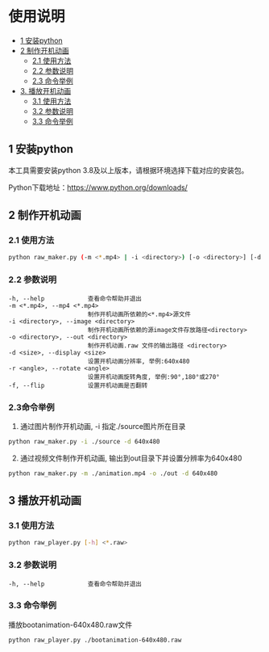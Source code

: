 # 使用说明

- [1 安装python](#1)
- [2 制作开机动画](#2)
  - [2.1 使用方法](#2.1)
  - [2.2 参数说明](#2.2)
  - [2.3 命令举例](#2.3)
- [3. 播放开机动画](#3)
  - [3.1 使用方法](#3.1)
  - [3.2 参数说明](#3.2)
  - [3.3 命令举例](#3.3)

**<p id="1">**
## 1 安装python
本工具需要安装python 3.8及以上版本，请根据环境选择下载对应的安装包。

Python下载地址：https://www.python.org/downloads/

**<p id="2">**
## 2 制作开机动画

***<p id="2.1">***
### 2.1 使用方法

```bash
python raw_maker.py (-m <*.mp4> | -i <directory>) [-o <directory>] [-d <size>] [-r <angle>] [-f]
```

***<p id="2.2">***
### 2.2 参数说明

```
-h, --help            查看命令帮助并退出
-m <*.mp4>, --mp4 <*.mp4>
                      制作开机动画所依赖的<*.mp4>源文件
-i <directory>, --image <directory>
                      制作开机动画所依赖的源image文件存放路径<directory>
-o <directory>, --out <directory>
                      制作开机动画.raw 文件的输出路径 <directory>
-d <size>, --display <size>
                      设置开机动画分辨率, 举例:640x480
-r <angle>, --rotate <angle>
                      设置开机动画旋转角度, 举例:90°,180°或270°
-f, --flip            设置开机动画是否翻转

```
***<p id="2.3">***
### 2.3命令举例
1. 通过图片制作开机动画, -i 指定./source图片所在目录
```bash
python raw_maker.py -i ./source -d 640x480
```
2. 通过视频文件制作开机动画, 输出到out目录下并设置分辨率为640x480
```bash
python raw_maker.py -m ./animation.mp4 -o ./out -d 640x480
```

**<p id="3">**
## 3 播放开机动画

***<p id="3.1">***
### 3.1 使用方法

```bash
python raw_player.py [-h] <*.raw>
```

***<p id="3.2">***
### 3.2 参数说明

```
-h, --help            查看命令帮助并退出
```
**<p id="3.3">**
### 3.3 命令举例
播放bootanimation-640x480.raw文件
```bash
python raw_player.py ./bootanimation-640x480.raw
```